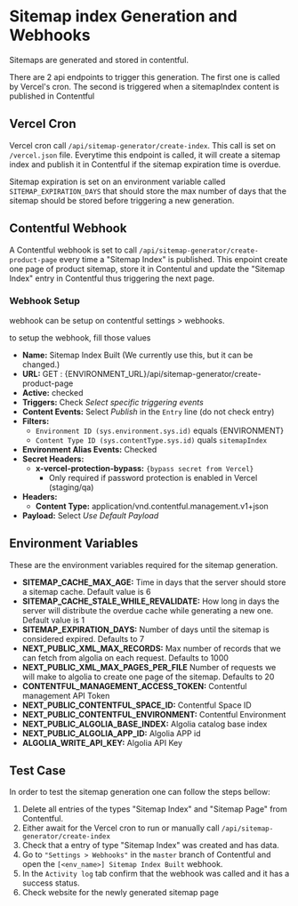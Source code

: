 # Sitemap index Generation and Webhooks

Sitemaps are generated and stored in contentful.

There are 2 api endpoints to trigger this generation. The first one is called by Vercel's cron. The second is triggered when a sitemapIndex content is published in Contentful

## Vercel Cron

Vercel cron call `/api/sitemap-generator/create-index`. This call is set on `/vercel.json` file.
Everytime this endpoint is called, it will create a sitemap index and publish it in Contentful if the sitemap expiration time is overdue.

Sitemap expiration is set on an environment variable called `SITEMAP_EXPIRATION_DAYS` that should store the max number of days that the sitemap should be stored before triggering a new generation.

## Contentful Webhook

A Contentful webhook is set to call `/api/sitemap-generator/create-product-page` every time a "Sitemap Index" is published. This enpoint create one page of product sitemap, store it in Contentul and update the "Sitemap Index" entry in Contentful thus triggering the next page.

### Webhook Setup

webhook can be setup on contentful settings > webhooks.

to setup the webhook, fill those values

- **Name:** Sitemap Index Built (We currently use this, but it can be changed.)
- **URL:** GET : {ENVIRONMENT_URL}/api/sitemap-generator/create-product-page
- **Active:** checked
- **Triggers:** Check _Select specific triggering events_
- **Content Events:** Select _Publish_ in the `Entry` line (do not check entry)
- **Filters:**
  - `Environment ID (sys.environment.sys.id)` equals {ENVIRONMENT}
  - `Content Type ID (sys.contentType.sys.id)` quals `sitemapIndex`
- **Environment Alias Events:** Checked
- **Secret Headers:**
  - **x-vercel-protection-bypass:** `{bypass secret from Vercel}`
    - Only required if password protection is enabled in Vercel (staging/qa)
- **Headers:**
  - **Content Type:** application/vnd.contentful.management.v1+json
- **Payload:** Select _Use Default Payload_

## Environment Variables

These are the environment variables required for the sitemap generation.

- **SITEMAP_CACHE_MAX_AGE:** Time in days that the server should store a sitemap cache. Default value is 6
- **SITEMAP_CACHE_STALE_WHILE_REVALIDATE:** How long in days the server will distribute the overdue cache while generating a new one. Default value is 1
- **SITEMAP_EXPIRATION_DAYS:** Number of days until the sitemap is considered expired. Defaults to 7
- **NEXT_PUBLIC_XML_MAX_RECORDS:** Max number of records that we can fetch from algolia on each request. Defaults to 1000
- **NEXT_PUBLIC_XML_MAX_PAGES_PER_FILE** Number of requests we will make to algolia to create one page of the sitemap. Defaults to 20
- **CONTENTFUL_MANAGEMENT_ACCESS_TOKEN:** Contentful management API Token
- **NEXT_PUBLIC_CONTENTFUL_SPACE_ID:** Contentful Space ID
- **NEXT_PUBLIC_CONTENTFUL_ENVIRONMENT:** Contentful Environment
- **NEXT_PUBLIC_ALGOLIA_BASE_INDEX:** Algolia catalog base index
- **NEXT_PUBLIC_ALGOLIA_APP_ID:** Algolia APP id
- **ALGOLIA_WRITE_API_KEY:** Algolia API Key

## Test Case

In order to test the sitemap generation one can follow the steps bellow:

1. Delete all entries of the types "Sitemap Index" and "Sitemap Page" from Contentful.
2. Either await for the Vercel cron to run or manually call `/api/sitemap-generator/create-index`
3. Check that a entry of type "Sitemap Index" was created and has data.
4. Go to `"Settings > Webhooks"` in the `master` branch of Contentful and open the `[<env_name>] Sitemap Index Built` webhook.
5. In the `Activity log` tab confirm that the webhook was called and it has a success status.
6. Check website for the newly generated sitemap page
